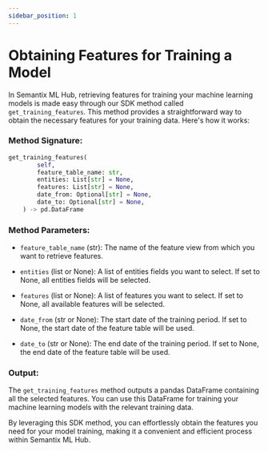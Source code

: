 ```yaml
---
sidebar_position: 1
---
```

# Obtaining Features for Training a Model

In Semantix ML Hub, retrieving features for training your machine learning models is made easy through our SDK method called `get_training_features`. This method provides a straightforward way to obtain the necessary features for your training data. Here's how it works:

### Method Signature:

```python
get_training_features(
        self,
        feature_table_name: str,
        entities: List[str] = None,
        features: List[str] = None,
        date_from: Optional[str] = None,
        date_to: Optional[str] = None,
    ) -> pd.DataFrame
```

### Method Parameters:

- `feature_table_name` (str): The name of the feature view from which you want to retrieve features.

- `entities` (list or None): A list of entities fields you want to select. If set to None, all entities fields will be selected.

- `features` (list or None): A list of features you want to select. If set to None, all available features will be selected.

- `date_from` (str or None): The start date of the training period. If set to None, the start date of the feature table will be used.

- `date_to` (str or None): The end date of the training period. If set to None, the end date of the feature table will be used.

### Output:

The `get_training_features` method outputs a pandas DataFrame containing all the selected features. You can use this DataFrame for training your machine learning models with the relevant training data.

By leveraging this SDK method, you can effortlessly obtain the features you need for your model training, making it a convenient and efficient process within Semantix ML Hub.
